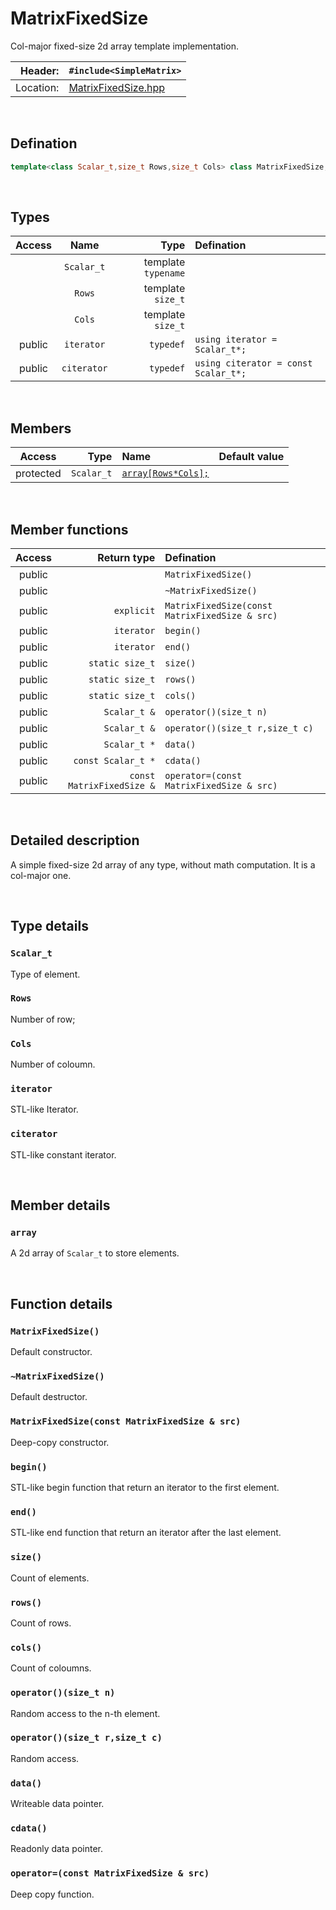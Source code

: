 # MatrixFixedSize
Col-major fixed-size 2d array template implementation.

| Header: | `#include<SimpleMatrix>` |
| ----: | :---- |
| Location: | [MatrixFixedSize.hpp](../../SimpleMatrix/MatrixFixedSize.hpp) |

<br>

## Defination
```cpp
template<class Scalar_t,size_t Rows,size_t Cols> class MatrixFixedSize;
```
<br>

## Types
| Access | Name | Type | Defination |
| :----: | :----: | ----: | :---- |
|  | `Scalar_t` | template `typename` |  |
|  | `Rows` | template `size_t` |  |
|  | `Cols` | template `size_t` |  |
| public | `iterator` | `typedef` | `using iterator = Scalar_t*;` |
| public | `citerator` |`typedef` | `using citerator = const Scalar_t*;` |

<br>

## Members
| Access | Type | Name | Default value |
| :----: | ----: | :---- | :----: |
| protected | `Scalar_t` | [`array[Rows*Cols];`](#array) |  |

<br>

## Member functions
| Access | Return type | Defination |
| :----: | ----: | :---- |
| public |  | `MatrixFixedSize()` |
| public |  | `~MatrixFixedSize()` |
| public | `explicit` | `MatrixFixedSize(const MatrixFixedSize & src)` |
| public | `iterator` | `begin()` |
| public | `iterator` | `end()` |
| public | `static size_t` | `size()` |
| public | `static size_t` | `rows()` |
| public | `static size_t` | `cols()` |
| public | `Scalar_t &` | `operator()(size_t n)` |
| public | `Scalar_t &` | `operator()(size_t r,size_t c)` |
| public | `Scalar_t *` | `data()` |
| public | `const Scalar_t *` | `cdata()` |
| public | `const MatrixFixedSize &` | `operator=(const MatrixFixedSize & src)` |

<br>

## Detailed description
A simple fixed-size 2d array of any type, without math computation. It is a col-major one.

<br>

## Type details
### `Scalar_t`
Type of element.

### `Rows`
Number of row;

### `Cols`
Number of coloumn.

### `iterator`
STL-like Iterator.

### `citerator`
STL-like constant iterator.

<br>

## Member details
### `array`
A 2d array of `Scalar_t` to store elements.

<br>

## Function details
### `MatrixFixedSize()`
Default constructor.

### `~MatrixFixedSize()`
Default destructor.

### `MatrixFixedSize(const MatrixFixedSize & src)`
Deep-copy constructor.

### `begin()`
STL-like begin function that return an iterator to the first element.

### `end()`
STL-like end function that return an iterator after the last element.

### `size()`
Count of elements.

### `rows()`
Count of rows.

### `cols()`
Count of coloumns.

### `operator()(size_t n)`
Random access to the n-th element.

### `operator()(size_t r,size_t c)`
Random access.

### `data()`
Writeable data pointer.

### `cdata()`
Readonly data pointer.

### `operator=(const MatrixFixedSize & src)`
Deep copy function.

